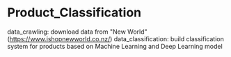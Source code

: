 # Product_Classification
data_crawling: download data from "New World" (https://www.ishopnewworld.co.nz/)
data_classification: build classification system for products based on Machine Learning and Deep Learning model
